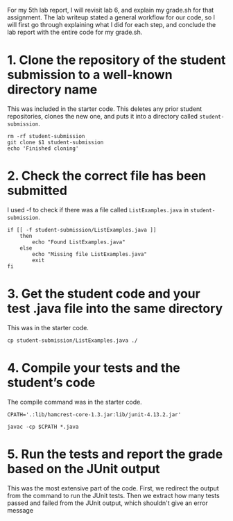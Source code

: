 For my 5th lab report, I will revisit lab 6, and explain my grade.sh for that assignment. The lab writeup stated a general workflow for our code, so I will first go through explaining what I did for each step, and conclude the lab report with the entire code for my grade.sh.

# 1. Clone the repository of the student submission to a well-known directory name
This was included in the starter code. This deletes any prior student repositories, clones the new one, and puts it into a directory called `student-submission`.
```
rm -rf student-submission
git clone $1 student-submission
echo 'Finished cloning'
```

# 2. Check the correct file has been submitted
I used -f to check if there was a file called `ListExamples.java` in `student-submission`.
```
if [[ -f student-submission/ListExamples.java ]]
    then
        echo "Found ListExamples.java"
    else
        echo "Missing file ListExamples.java"
        exit
fi
```

# 3. Get the student code and your test .java file into the same directory
This was in the starter code.
```
cp student-submission/ListExamples.java ./
```
# 4. Compile your tests and the student’s code
The compile command was in the starter code.
```
CPATH='.:lib/hamcrest-core-1.3.jar:lib/junit-4.13.2.jar'

javac -cp $CPATH *.java
```

# 5. Run the tests and report the grade based on the JUnit output
This was the most extensive part of the code. First, we redirect the output from the command to run the JUnit tests. Then we extract how many tests passed and failed from the JUnit output, which shouldn't give an error message 
